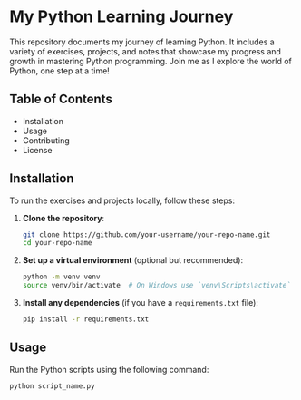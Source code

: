 # My Python Learning Journey

This repository documents my journey of learning Python. It includes a variety of exercises, projects, and notes that showcase my progress and growth in mastering Python programming. Join me as I explore the world of Python, one step at a time!

## Table of Contents
- Installation
- Usage
- Contributing
- License

## Installation
To run the exercises and projects locally, follow these steps:

1. **Clone the repository**:
    ```bash
    git clone https://github.com/your-username/your-repo-name.git
    cd your-repo-name
    ```

2. **Set up a virtual environment** (optional but recommended):
    ```bash
    python -m venv venv
    source venv/bin/activate  # On Windows use `venv\Scripts\activate`
    ```

3. **Install any dependencies** (if you have a `requirements.txt` file):
    ```bash
    pip install -r requirements.txt
    ```

## Usage
Run the Python scripts using the following command:
```bash
python script_name.py
